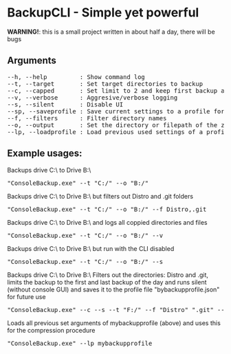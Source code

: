 <h1>BackupCLI - Simple yet powerful</h1>
<p><b>WARNING!</b>: this is a small project written in about half a day, there will be bugs</p>

<h2>Arguments</h2>
<pre>
--h, --help         : Show command log
--t, --target       : Set target directories to backup
--c, --capped       : Set limit to 2 and keep first backup and current backup of the day
--v, --verbose      : Aggresive/verbose logging
--s, --silent       : Disable UI
--sp, --saveprofile : Save current settings to a profile for later use
--f, --filters      : Filter directory names
--o, --output       : Set the directory or filepath of the zip output
--lp, --loadprofile : Load previous used settings of a profile.
</pre>

<h2>Example usages:</h2>

<p>Backups drive C:\ to Drive B:\</p>
<pre>
"ConsoleBackup.exe" --t "C:/" --o "B:/"
</pre>

<p>Backups drive C:\ to Drive B:\ but filters out Distro and .git folders</p>
<pre>
"ConsoleBackup.exe" --t "C:/" --o "B:/" --f Distro,.git
</pre>

<p>Backups drive C:\ to Drive B:\ and logs all coppied directories and files</p>
<pre>
"ConsoleBackup.exe" --t "C:/" --o "B:/" --v
</pre>

<p>Backups drive C:\ to Drive B:\ but run with the CLI disabled</p>
<pre>
"ConsoleBackup.exe" --t "C:/" --o "B:/" --s
</pre>

<p>Backups drive C:\ to Drive B:\ Filters out the directories: Distro and .git, limits the backup to the first and last backup of the day and runs silent (without console GUI) and saves it to the profile file "bybackupprofile.json" for future use</p>
<pre>
"ConsoleBackup.exe" --c --s --t "F:/" --f "Distro" ".git" --o "B:/" --sp bybackupprofile
</pre>

<p>Loads all previous set arguments of mybackupprofile (above) and uses this for the compression procedure </p>
<pre>
"ConsoleBackup.exe" --lp mybackupprofile
</pre>

